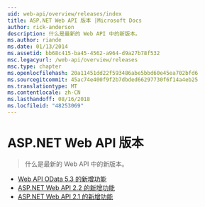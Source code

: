 ```yaml
---
uid: web-api/overview/releases/index
title: ASP.NET Web API 版本 |Microsoft Docs
author: rick-anderson
description: 什么是最新的 Web API 中的新版本。
ms.author: riande
ms.date: 01/13/2014
ms.assetid: bb68c415-ba45-4562-a964-d9a27b78f532
msc.legacyurl: /web-api/overview/releases
msc.type: chapter
ms.openlocfilehash: 20a11451dd22f593486abe5bbd60e45ea702bfd6
ms.sourcegitcommit: 45ac74e400f9f2b7dbded66297730f6f14a4eb25
ms.translationtype: MT
ms.contentlocale: zh-CN
ms.lasthandoff: 08/16/2018
ms.locfileid: "48253069"
---
```

<a name="aspnet-web-api-releases"></a>ASP.NET Web API 版本
====================
> 什么是最新的 Web API 中的新版本。


- [Web API OData 5.3 的新增功能](whats-new-in-aspnet-web-api-odata-53.md)
- [ASP.NET Web API 2.2 的新增功能](whats-new-in-aspnet-web-api-22.md)
- [ASP.NET Web API 2.1 的新增功能](whats-new-in-aspnet-web-api-21.md)
